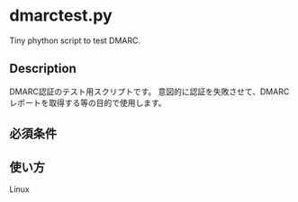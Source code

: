 # dmarctest.py
Tiny phython script to test DMARC.

##  Description
DMARC認証のテスト用スクリプトです。
意図的に認証を失敗させて、DMARCレポートを取得する等の目的で使用します。

## 必須条件


##  使い方
Linux
